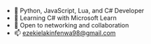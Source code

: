 - 👀 Python, JavaScript, Lua, and C# Developer
- 🌱 Learning C# with Microsoft Learn
- 💞️ Open to networking and collaboration
- 📫 ezekielakinfenwa98@gmail.com
